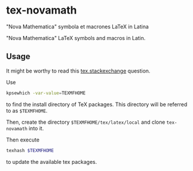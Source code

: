 # tex-novamath

"Nova Mathematica" symbola et macrones LaTeX in Latina

"Nova Mathematica" LaTeX symbols and macros in Latin.

## Usage

It might be worthy to read this [tex.stackexchange](https://tex.stackexchange.com/questions/1137/where-do-i-place-my-own-sty-or-cls-files-to-make-them-available-to-all-my-te)
question.

Use
```bash
kpsewhich -var-value=TEXMFHOME
```
to find the install directory of TeX packages. This directory will be referred
to as `$TEXMFHOME`.

Then, create the directory `$TEXMFHOME/tex/latex/local` and clone
`tex-novamath` into it.

Then execute
```bash
texhash $TEXMFHOME
```
to update the available tex packages.
